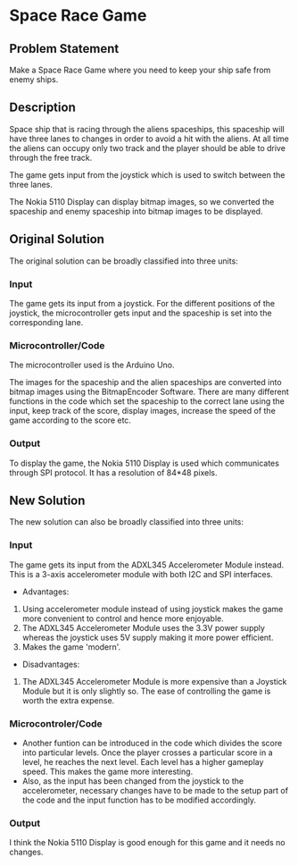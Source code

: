 # Space Race Game
## Problem Statement
Make a Space Race Game where you need to keep your ship safe from enemy ships.
## Description
Space ship that is racing through the aliens spaceships, this spaceship will have three lanes to changes in order to avoid a hit with the aliens. At all time the aliens can occupy only two track and the player should be able to drive through the free track.

The game gets input from the joystick which is used to switch between the three lanes.

The Nokia 5110 Display can display bitmap images, so we converted the spaceship and enemy spaceship into bitmap images to be displayed.
## Original Solution
The original solution can be broadly classified into three units:
### Input
The game gets its input from a joystick. For the different positions of the joystick, the microcontroller gets input and the spaceship is set into the corresponding lane.
### Microcontroller/Code
The microcontroller used is the Arduino Uno.

The images for the spaceship and the alien spaceships are converted into bitmap images using the BitmapEncoder Software. There are many different functions in the code which set the spaceship to the correct lane using the input, keep track of the score, display images, increase the speed of the game according to the score etc.
### Output
To display the game, the Nokia 5110 Display is used which communicates through SPI protocol. It has a resolution of 84*48 pixels.

## New Solution
The new solution can also be broadly classified into three units:
### Input
The game gets its input from the ADXL345 Accelerometer Module instead. This is a 3-axis accelerometer module with both I2C and SPI interfaces.
* Advantages:
1. Using accelerometer module instead of using joystick makes the game more convenient to control and hence more enjoyable.
2. The ADXL345 Accelerometer Module uses the 3.3V power supply whereas the joystick uses 5V supply making it more power efficient.
3. Makes the game 'modern'.
* Disadvantages:
1. The ADXL345 Accelerometer Module is more expensive than a Joystick Module but it is only slightly so. The ease of controlling the game is worth the extra expense.
### Microcontroler/Code
* Another funtion can be introduced in the code which divides the score into particular levels. Once the player crosses a particular score in a level, he reaches the next level. Each level has a higher gameplay speed. This makes the game more interesting.
* Also, as the input has been changed from the joystick to the accelerometer, necessary changes have to be made to the setup part of the code and the input function has to be modified accordingly.
### Output
I think the Nokia 5110 Display is good enough for this game and it needs no changes.



